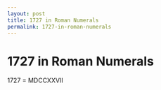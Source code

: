 ```yaml
---
layout: post
title: 1727 in Roman Numerals
permalink: 1727-in-roman-numerals
---
```


# 1727 in Roman Numerals

1727 = MDCCXXVII
